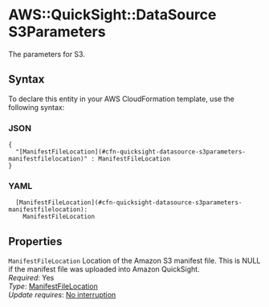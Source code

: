 # AWS::QuickSight::DataSource S3Parameters<a name="aws-properties-quicksight-datasource-s3parameters"></a>

The parameters for S3\.

## Syntax<a name="aws-properties-quicksight-datasource-s3parameters-syntax"></a>

To declare this entity in your AWS CloudFormation template, use the following syntax:

### JSON<a name="aws-properties-quicksight-datasource-s3parameters-syntax.json"></a>

```
{
  "[ManifestFileLocation](#cfn-quicksight-datasource-s3parameters-manifestfilelocation)" : ManifestFileLocation
}
```

### YAML<a name="aws-properties-quicksight-datasource-s3parameters-syntax.yaml"></a>

```
  [ManifestFileLocation](#cfn-quicksight-datasource-s3parameters-manifestfilelocation):
    ManifestFileLocation
```

## Properties<a name="aws-properties-quicksight-datasource-s3parameters-properties"></a>

`ManifestFileLocation` <a name="cfn-quicksight-datasource-s3parameters-manifestfilelocation"></a>
Location of the Amazon S3 manifest file\. This is NULL if the manifest file was uploaded into Amazon QuickSight\.  
_Required_: Yes  
_Type_: [ManifestFileLocation](aws-properties-quicksight-datasource-manifestfilelocation.md)  
_Update requires_: [No interruption](https://docs.aws.amazon.com/AWSCloudFormation/latest/UserGuide/using-cfn-updating-stacks-update-behaviors.html#update-no-interrupt)
